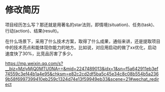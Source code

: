 修改简历
======


项目经历怎么写？那还就是用著名的star法则，即情境(situation)、任务(task)、行动(action)、结果(result)。


在什么场景下，采用了什么技术方案，取得了什么成果，通俗来讲，还是提取项目中的技术亮点和能体现你能力的地方。比如说，对应用启动的做了xx优化，启动速度快了30%，比竞品厉害了多少。



https://mp.weixin.qq.com/s?__biz=MzIyMjQ0MTU0NA==&mid=2247489013&idx=1&sn=f5a642911eb3ef74559c3ef44b1a4e95&chksm=e82c2cd2df5ba5c45e34c8c08b554b5a2369b58f6997399410eb259c1324d74e13f59949eb33&scene=21#wechat_redirect

